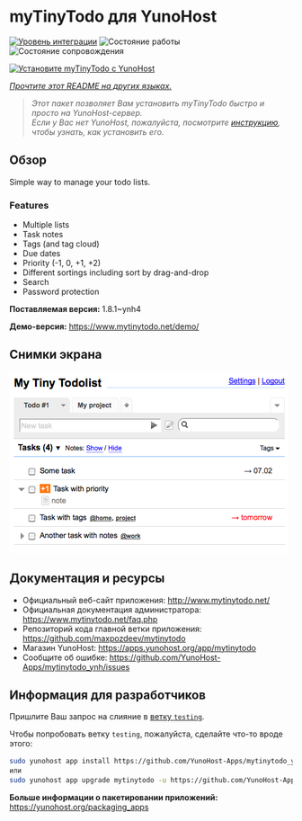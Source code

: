 <!--
Важно: этот README был автоматически сгенерирован <https://github.com/YunoHost/apps/tree/master/tools/readme_generator>
Он НЕ ДОЛЖЕН редактироваться вручную.
-->

# myTinyTodo для YunoHost

[![Уровень интеграции](https://apps.yunohost.org/badge/integration/mytinytodo)](https://ci-apps.yunohost.org/ci/apps/mytinytodo/)
![Состояние работы](https://apps.yunohost.org/badge/state/mytinytodo)
![Состояние сопровождения](https://apps.yunohost.org/badge/maintained/mytinytodo)

[![Установите myTinyTodo с YunoHost](https://install-app.yunohost.org/install-with-yunohost.svg)](https://install-app.yunohost.org/?app=mytinytodo)

*[Прочтите этот README на других языках.](./ALL_README.md)*

> *Этот пакет позволяет Вам установить myTinyTodo быстро и просто на YunoHost-сервер.*  
> *Если у Вас нет YunoHost, пожалуйста, посмотрите [инструкцию](https://yunohost.org/install), чтобы узнать, как установить его.*

## Обзор

Simple way to manage your todo lists. 

### Features

- Multiple lists
- Task notes
- Tags (and tag cloud)
- Due dates
- Priority (-1, 0, +1, +2)
- Different sortings including sort by drag-and-drop
- Search
- Password protection


**Поставляемая версия:** 1.8.1~ynh4

**Демо-версия:** <https://www.mytinytodo.net/demo/>

## Снимки экрана

![Снимок экрана myTinyTodo](./doc/screenshots/shot-v14b1.png)

## Документация и ресурсы

- Официальный веб-сайт приложения: <http://www.mytinytodo.net/>
- Официальная документация администратора: <https://www.mytinytodo.net/faq.php>
- Репозиторий кода главной ветки приложения: <https://github.com/maxpozdeev/mytinytodo>
- Магазин YunoHost: <https://apps.yunohost.org/app/mytinytodo>
- Сообщите об ошибке: <https://github.com/YunoHost-Apps/mytinytodo_ynh/issues>

## Информация для разработчиков

Пришлите Ваш запрос на слияние в [ветку `testing`](https://github.com/YunoHost-Apps/mytinytodo_ynh/tree/testing).

Чтобы попробовать ветку `testing`, пожалуйста, сделайте что-то вроде этого:

```bash
sudo yunohost app install https://github.com/YunoHost-Apps/mytinytodo_ynh/tree/testing --debug
или
sudo yunohost app upgrade mytinytodo -u https://github.com/YunoHost-Apps/mytinytodo_ynh/tree/testing --debug
```

**Больше информации о пакетировании приложений:** <https://yunohost.org/packaging_apps>
